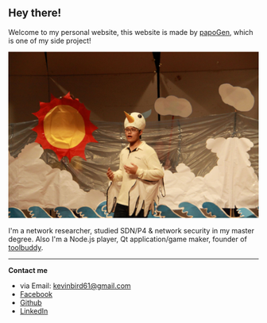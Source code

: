 ## Hey there!

Welcome to my personal website, this website is made by [papoGen](https://github.com/toolbuddy/papoGen), which is one of my side project!

![](src/image/me.jpg)

I'm a network researcher, studied SDN/P4 & network security in my master degree. Also I'm a Node.js player, Qt application/game maker, founder of [toolbuddy](https://github.com/toolbuddy).

---

**Contact me**
* via Email: kevinbird61@gmail.com
* [Facebook](https://www.facebook.com/kevinbird61)
* [Github](https://github.com/kevinbird61)
* [LinkedIn](https://www.linkedin.com/in/%E6%97%AD%E6%B0%91-%E7%9E%BF-61317a132/)